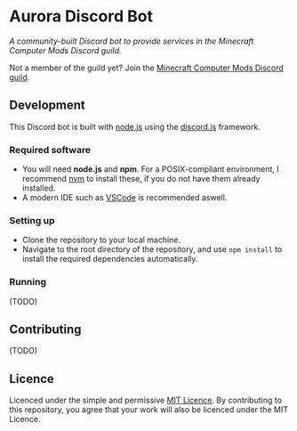 # Aurora Discord Bot
*A community-built Discord bot to provide services in the Minecraft Computer Mods Discord guild.*

Not a member of the guild yet? Join the [Minecraft Computer Mods Discord guild](https://discord.gg/H2UyJXe).

## Development
This Discord bot is built with [node.js](https://nodejs.org/en/) using the [discord.js](https://discord.js.org/#/) framework.

### Required software
- You will need **node.js** and **npm**. For a POSIX-compliant environment, I recommend [nvm](https://github.com/nvm-sh/nvm) to install these, if you do not have them already installed.
- A modern IDE such as [VSCode](https://code.visualstudio.com/) is recommended aswell.

### Setting up
- Clone the repository to your local machine.
- Navigate to the root directory of the repository, and use `npm install` to install the required dependencies automatically.

### Running
(TODO)


## Contributing
(TODO)

## Licence
Licenced under the simple and permissive [MIT Licence](LICENSE.md). By contributing to this repository, you agree that your work will also be licenced under the MIT Licence.